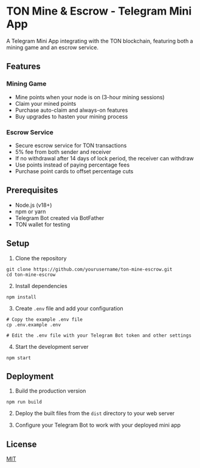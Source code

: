 # TON Mine & Escrow - Telegram Mini App

A Telegram Mini App integrating with the TON blockchain, featuring both a mining game and an escrow service.

## Features

### Mining Game
- Mine points when your node is on (3-hour mining sessions)
- Claim your mined points
- Purchase auto-claim and always-on features
- Buy upgrades to hasten your mining process

### Escrow Service
- Secure escrow service for TON transactions
- 5% fee from both sender and receiver
- If no withdrawal after 14 days of lock period, the receiver can withdraw
- Use points instead of paying percentage fees
- Purchase point cards to offset percentage cuts

## Prerequisites

- Node.js (v18+)
- npm or yarn
- Telegram Bot created via BotFather
- TON wallet for testing

## Setup

1. Clone the repository
```
git clone https://github.com/yourusername/ton-mine-escrow.git
cd ton-mine-escrow
```

2. Install dependencies
```
npm install
```

3. Create `.env` file and add your configuration
```
# Copy the example .env file
cp .env.example .env

# Edit the .env file with your Telegram Bot token and other settings
```

4. Start the development server
```
npm start
```

## Deployment

1. Build the production version
```
npm run build
```

2. Deploy the built files from the `dist` directory to your web server

3. Configure your Telegram Bot to work with your deployed mini app

## License

[MIT](LICENSE)
